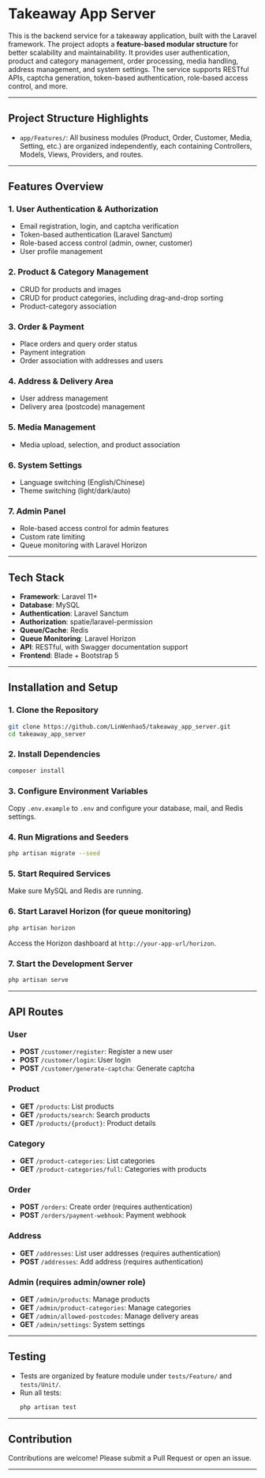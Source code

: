 # Takeaway App Server

This is the backend service for a takeaway application, built with the Laravel framework. The project adopts a **feature-based modular structure** for better scalability and maintainability. It provides user authentication, product and category management, order processing, media handling, address management, and system settings. The service supports RESTful APIs, captcha generation, token-based authentication, role-based access control, and more.

---

## Project Structure Highlights

- `app/Features/`: All business modules (Product, Order, Customer, Media, Setting, etc.) are organized independently, each containing Controllers, Models, Views, Providers, and routes.

---

## Features Overview

### 1. User Authentication & Authorization
- Email registration, login, and captcha verification
- Token-based authentication (Laravel Sanctum)
- Role-based access control (admin, owner, customer)
- User profile management

### 2. Product & Category Management
- CRUD for products and images
- CRUD for product categories, including drag-and-drop sorting
- Product-category association

### 3. Order & Payment
- Place orders and query order status
- Payment integration
- Order association with addresses and users

### 4. Address & Delivery Area
- User address management
- Delivery area (postcode) management

### 5. Media Management
- Media upload, selection, and product association

### 6. System Settings
- Language switching (English/Chinese)
- Theme switching (light/dark/auto)

### 7. Admin Panel
- Role-based access control for admin features
- Custom rate limiting
- Queue monitoring with Laravel Horizon

---

## Tech Stack

- **Framework**: Laravel 11+
- **Database**: MySQL
- **Authentication**: Laravel Sanctum
- **Authorization**: spatie/laravel-permission
- **Queue/Cache**: Redis
- **Queue Monitoring**: Laravel Horizon
- **API**: RESTful, with Swagger documentation support
- **Frontend**: Blade + Bootstrap 5

---

## Installation and Setup

### 1. Clone the Repository
```bash
git clone https://github.com/LinWenhao5/takeaway_app_server.git
cd takeaway_app_server
```

### 2. Install Dependencies
```bash
composer install
```

### 3. Configure Environment Variables
Copy `.env.example` to `.env` and configure your database, mail, and Redis settings.

### 4. Run Migrations and Seeders
```bash
php artisan migrate --seed
```

### 5. Start Required Services
Make sure MySQL and Redis are running.

### 6. Start Laravel Horizon (for queue monitoring)
```bash
php artisan horizon
```
Access the Horizon dashboard at `http://your-app-url/horizon`.

### 7. Start the Development Server
```bash
php artisan serve
```

---

## API Routes

### User
- **POST** `/customer/register`: Register a new user
- **POST** `/customer/login`: User login
- **POST** `/customer/generate-captcha`: Generate captcha

### Product
- **GET** `/products`: List products
- **GET** `/products/search`: Search products
- **GET** `/products/{product}`: Product details

### Category
- **GET** `/product-categories`: List categories
- **GET** `/product-categories/full`: Categories with products

### Order
- **POST** `/orders`: Create order (requires authentication)
- **POST** `/orders/payment-webhook`: Payment webhook

### Address
- **GET** `/addresses`: List user addresses (requires authentication)
- **POST** `/addresses`: Add address (requires authentication)

### Admin (requires admin/owner role)
- **GET** `/admin/products`: Manage products
- **GET** `/admin/product-categories`: Manage categories
- **GET** `/admin/allowed-postcodes`: Manage delivery areas
- **GET** `/admin/settings`: System settings

---

## Testing

- Tests are organized by feature module under `tests/Feature/` and `tests/Unit/`.
- Run all tests:
    ```bash
    php artisan test
    ```

---

## Contribution

Contributions are welcome! Please submit a Pull Request or open an issue.

---